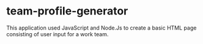 # team-profile-generator
This application used JavaScript and Node.Js to create a basic HTML page consisting of user input for a work team.
